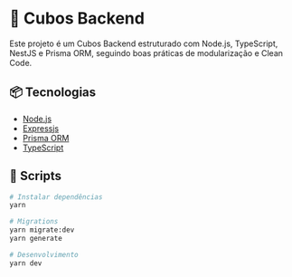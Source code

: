 # 🧠 Cubos Backend

Este projeto é um Cubos Backend estruturado com Node.js, TypeScript, NestJS e Prisma ORM, seguindo boas práticas de modularização e Clean Code.

## 📦 Tecnologias

- [Node.js](https://nodejs.org/)
- [Expressjs](https://expressjs.com/)
- [Prisma ORM](https://www.prisma.io/)
- [TypeScript](https://www.typescriptlang.org/)

## 🚀 Scripts

```bash
# Instalar dependências
yarn

# Migrations
yarn migrate:dev
yarn generate

# Desenvolvimento
yarn dev
```
